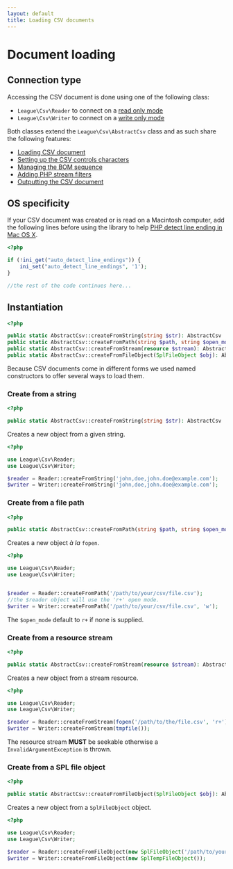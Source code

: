```yaml
---
layout: default
title: Loading CSV documents
---
```


# Document loading

## Connection type

Accessing the CSV document is done using one of the following class:

* `League\Csv\Reader` to connect on a [read only mode](/9.0/reader/)
* `League\Csv\Writer` to connect on a [write only mode](/9.0/writer/)

Both classes extend the `League\Csv\AbstractCsv` class and as such share the following features:

- [Loading CSV document](#csv-document-loading)
- [Setting up the CSV controls characters](/9.0/connections/controls/)
- [Managing the BOM sequence](/9.0/connections/bom/)
- [Adding PHP stream filters](/9.0/connections/filters/)
- [Outputting the CSV document](/9.0/connections/output/)

## OS specificity

If your CSV document was created or is read on a Macintosh computer, add the following lines before using the library to help [PHP detect line ending in Mac OS X](http://php.net/manual/en/function.fgetcsv.php#refsect1-function.fgetcsv-returnvalues).

~~~php
<?php

if (!ini_get("auto_detect_line_endings")) {
    ini_set("auto_detect_line_endings", '1');
}

//the rest of the code continues here...
~~~

## Instantiation

~~~php
<?php

public static AbstractCsv::createFromString(string $str): AbstractCsv
public static AbstractCsv::createFromPath(string $path, string $open_mode = 'r+'): AbstractCsv
public static AbstractCsv::createFromStream(resource $stream): AbstractCsv
public static AbstractCsv::createFromFileObject(SplFileObject $obj): AbstractCsv
~~~

Because CSV documents come in different forms we used named constructors to offer several ways to load them.

### Create from a string

~~~php
<?php

public static AbstractCsv::createFromString(string $str): AbstractCsv
~~~

Creates a new object from a given string.

~~~php
<?php

use League\Csv\Reader;
use League\Csv\Writer;

$reader = Reader::createFromString('john,doe,john.doe@example.com');
$writer = Writer::createFromString('john,doe,john.doe@example.com');
~~~

### Create from a file path

~~~php
<?php

public static AbstractCsv::createFromPath(string $path, string $open_mode = 'r+'): AbstractCsv
~~~

Creates a new object *à la* `fopen`.

~~~php
<?php

use League\Csv\Reader;
use League\Csv\Writer;


$reader = Reader::createFromPath('/path/to/your/csv/file.csv');
//the $reader object will use the 'r+' open mode.
$writer = Writer::createFromPath('/path/to/your/csv/file.csv', 'w');
~~~

<p class="message-notice"> The <code>$open_mode</code> default to <code>r+</code> if none is supplied.</p>

### Create from a resource stream

~~~php
<?php

public static AbstractCsv::createFromStream(resource $stream): AbstractCsv
~~~

Creates a new object from a stream resource.

~~~php
<?php

use League\Csv\Reader;
use League\Csv\Writer;

$reader = Reader::createFromStream(fopen('/path/to/the/file.csv', 'r+'));
$writer = Writer::createFromStream(tmpfile());
~~~

<p class="message-warning"> The resource stream <strong>MUST</strong> be seekable otherwise a <code>InvalidArgumentException</code> is thrown.</p>

### Create from a SPL file object

~~~php
<?php

public static AbstractCsv::createFromFileObject(SplFileObject $obj): AbstractCsv
~~~

Creates a new object from a `SplFileObject` object.

~~~php
<?php

use League\Csv\Reader;
use League\Csv\Writer;

$reader = Reader::createFromFileObject(new SplFileObject('/path/to/your/csv/file.csv'));
$writer = Writer::createFromFileObject(new SplTempFileObject());
~~~